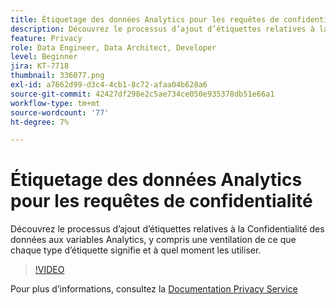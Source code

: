 ```yaml
---
title: Étiquetage des données Analytics pour les requêtes de confidentialité
description: Découvrez le processus d’ajout d’étiquettes relatives à la Confidentialité des données aux variables Analytics, y compris une ventilation de ce que chaque type d’étiquette signifie et à quel moment les utiliser.
feature: Privacy
role: Data Engineer, Data Architect, Developer
level: Beginner
jira: KT-7718
thumbnail: 336077.png
exl-id: a7662d99-d3c4-4cb1-8c72-afaa04b628a6
source-git-commit: 42427df298e2c5ae734ce050e935378db51e66a1
workflow-type: tm+mt
source-wordcount: '77'
ht-degree: 7%

---
```


# Étiquetage des données Analytics pour les requêtes de confidentialité

Découvrez le processus d’ajout d’étiquettes relatives à la Confidentialité des données aux variables Analytics, y compris une ventilation de ce que chaque type d’étiquette signifie et à quel moment les utiliser.

>[!VIDEO](https://video.tv.adobe.com/v/336077?quality=12&learn=on)

Pour plus d’informations, consultez la [Documentation Privacy Service](https://experienceleague.adobe.com/docs/experience-platform/privacy/home.html?lang=fr)